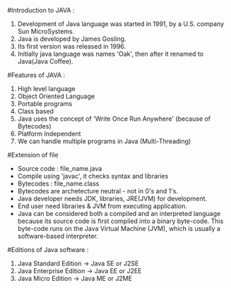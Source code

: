 #Introduction to JAVA :
1. Development of Java language was started in 1991, by a U.S. company Sun MicroSystems.
2. Java is developed by James Gosling.
3. Its first version was released in 1996.
4. Initially java language was names 'Oak', then after it renamed to Java(Java Coffee).

#Features of JAVA :
1. High level language
2. Object Oriented Language
3. Portable programs
4. Class based
5. Java uses the concept of 'Write Once Run Anywhere' (because of Bytecodes)
6. Platform Independent
7. We can handle multiple programs in Java (Multi-Threading)

#Extension of file
- Source code : file_name.java
- Compile using 'javac', it checks syntax and libraries
- Bytecodes : file_name.class
- Bytecodes are archetecture neutral - not in 0's and 1's.
- Java developer needs JDK, libraries, JRE(JVM) for development.
- End user need libraries & JVM from executing application.
- Java can be considered both a compiled and an interpreted language because its source code is first compiled into a binary byte-code. This byte-code runs on the Java Virtual Machine (JVM), which is usually a software-based interpreter.

#Editions of Java software :
1. Java Standard Edition -> Java SE or J2SE
2. Java Enterprise Edition -> Java EE or J2EE
3. Java Micro Edition -> Java ME or J2ME
